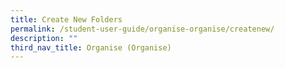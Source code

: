 ```yaml
---
title: Create New Folders
permalink: /student-user-guide/organise-organise/createnew/
description: ""
third_nav_title: Organise (Organise)
---
```

